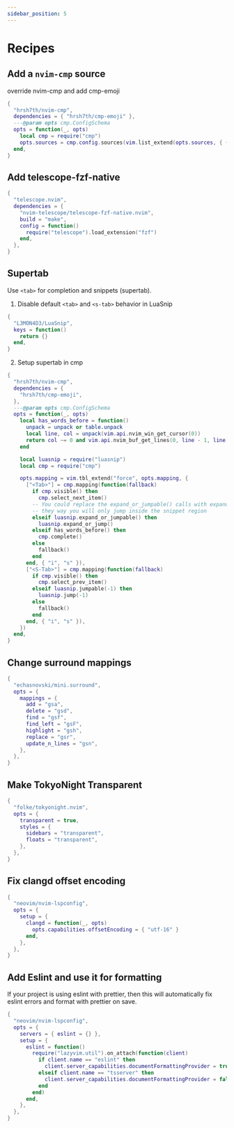 ```yaml
---
sidebar_position: 5
---
```


# Recipes

<!-- recipes:start -->

## Add a `nvim-cmp` source

override nvim-cmp and add cmp-emoji

```lua
{
  "hrsh7th/nvim-cmp",
  dependencies = { "hrsh7th/cmp-emoji" },
  ---@param opts cmp.ConfigSchema
  opts = function(_, opts)
    local cmp = require("cmp")
    opts.sources = cmp.config.sources(vim.list_extend(opts.sources, { { name = "emoji" } }))
  end,
}
```

## Add telescope-fzf-native

```lua
{
  "telescope.nvim",
  dependencies = {
    "nvim-telescope/telescope-fzf-native.nvim",
    build = "make",
    config = function()
      require("telescope").load_extension("fzf")
    end,
  },
}
```

## Supertab

Use `<tab>` for completion and snippets (supertab).

1. Disable default `<tab>` and `<s-tab>` behavior in LuaSnip

```lua
{
  "L3MON4D3/LuaSnip",
  keys = function()
    return {}
  end,
}
```

2. Setup supertab in cmp

```lua
{
  "hrsh7th/nvim-cmp",
  dependencies = {
    "hrsh7th/cmp-emoji",
  },
  ---@param opts cmp.ConfigSchema
  opts = function(_, opts)
    local has_words_before = function()
      unpack = unpack or table.unpack
      local line, col = unpack(vim.api.nvim_win_get_cursor(0))
      return col ~= 0 and vim.api.nvim_buf_get_lines(0, line - 1, line, true)[1]:sub(col, col):match("%s") == nil
    end

    local luasnip = require("luasnip")
    local cmp = require("cmp")

    opts.mapping = vim.tbl_extend("force", opts.mapping, {
      ["<Tab>"] = cmp.mapping(function(fallback)
        if cmp.visible() then
          cmp.select_next_item()
        -- You could replace the expand_or_jumpable() calls with expand_or_locally_jumpable()
        -- they way you will only jump inside the snippet region
        elseif luasnip.expand_or_jumpable() then
          luasnip.expand_or_jump()
        elseif has_words_before() then
          cmp.complete()
        else
          fallback()
        end
      end, { "i", "s" }),
      ["<S-Tab>"] = cmp.mapping(function(fallback)
        if cmp.visible() then
          cmp.select_prev_item()
        elseif luasnip.jumpable(-1) then
          luasnip.jump(-1)
        else
          fallback()
        end
      end, { "i", "s" }),
    })
  end,
}
```

## Change surround mappings

```lua
{
  "echasnovski/mini.surround",
  opts = {
    mappings = {
      add = "gsa",
      delete = "gsd",
      find = "gsf",
      find_left = "gsF",
      highlight = "gsh",
      replace = "gsr",
      update_n_lines = "gsn",
    },
  },
}
```

## Make TokyoNight Transparent

```lua
{
  "folke/tokyonight.nvim",
  opts = {
    transparent = true,
    styles = {
      sidebars = "transparent",
      floats = "transparent",
    },
  },
}
```

## Fix clangd offset encoding

```lua
{
  "neovim/nvim-lspconfig",
  opts = {
    setup = {
      clangd = function(_, opts)
        opts.capabilities.offsetEncoding = { "utf-16" }
      end,
    },
  },
}
```

## Add Eslint and use it for formatting
If your project is using eslint with prettier, then this will automatically fix
eslint errors and format with prettier on save.

```lua
{
  "neovim/nvim-lspconfig",
  opts = {
    servers = { eslint = {} },
    setup = {
      eslint = function()
        require("lazyvim.util").on_attach(function(client)
          if client.name == "eslint" then
            client.server_capabilities.documentFormattingProvider = true
          elseif client.name == "tsserver" then
            client.server_capabilities.documentFormattingProvider = false
          end
        end)
      end,
    },
  },
}
```

<!-- recipes:end -->
